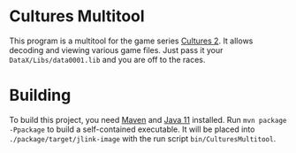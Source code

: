 # Cultures Multitool

This program is a multitool for the game series [Cultures 2](https://de.wikipedia.org/wiki/Cultures). It allows decoding and viewing various game files. Just pass it your `DataX/Libs/data0001.lib` and you are off to the races.

# Building
To build this project, you need [Maven](https://maven.apache.org/) and [Java 11](https://adoptopenjdk.net/releases.html?variant=openjdk11&jvmVariant=hotspot) installed. Run `mvn package -Ppackage` to build a self-contained executable. It will be placed into `./package/target/jlink-image` with the run script `bin/CulturesMultitool`.
